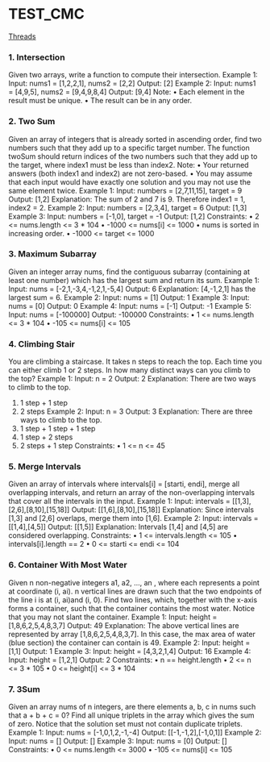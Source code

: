 # TEST_CMC
[Threads](file:///D:/Interview-Question_v1.pdf)
### 1. Intersection
Given two arrays, write a function to compute their intersection.
Example 1:
Input: nums1 = [1,2,2,1], nums2 = [2,2]
Output: [2]
Example 2:
Input: nums1 = [4,9,5], nums2 = [9,4,9,8,4]
Output: [9,4]
Note:
• Each element in the result must be unique.
• The result can be in any order.
### 2. Two Sum
Given an array of integers that is already sorted in ascending order, find two numbers such that they
add up to a specific target number.
The function twoSum should return indices of the two numbers such that they add up to the target,
where index1 must be less than index2.
Note:
• Your returned answers (both index1 and index2) are not zero-based.
• You may assume that each input would have exactly one solution and you may not use
the same element twice.
Example 1:
Input: numbers = [2,7,11,15], target = 9
Output: [1,2]
Explanation: The sum of 2 and 7 is 9. Therefore index1 = 1, index2 = 2.
Example 2:
Input: numbers = [2,3,4], target = 6
Output: [1,3]
Example 3:
Input: numbers = [-1,0], target = -1
Output: [1,2]
Constraints:
• 2 <= nums.length <= 3 * 104
• -1000 <= nums[i] <= 1000
• nums is sorted in increasing order.
• -1000 <= target <= 1000
### 3. Maximum Subarray
Given an integer array nums, find the contiguous subarray (containing at least one
number) which has the largest sum and return its sum.
Example 1:
Input: nums = [-2,1,-3,4,-1,2,1,-5,4]
Output: 6
Explanation: [4,-1,2,1] has the largest sum = 6.
Example 2:
Input: nums = [1]
Output: 1
Example 3:
Input: nums = [0]
Output: 0
Example 4:
Input: nums = [-1]
Output: -1
Example 5:
Input: nums = [-100000]
Output: -100000
Constraints:
• 1 <= nums.length <= 3 * 104
• -105 <= nums[i] <= 105
### 4. Climbing Stair
You are climbing a staircase. It takes n steps to reach the top.
Each time you can either climb 1 or 2 steps. In how many distinct ways can you climb to the top?
Example 1:
Input: n = 2
Output: 2
Explanation: There are two ways to climb to the top.
1. 1 step + 1 step
2. 2 steps
Example 2:
Input: n = 3
Output: 3
Explanation: There are three ways to climb to the top.
1. 1 step + 1 step + 1 step
2. 1 step + 2 steps
3. 2 steps + 1 step
Constraints:
• 1 <= n <= 45
### 5. Merge Intervals
Given an array of intervals where intervals[i] = [starti, endi], merge all
overlapping intervals, and return an array of the non-overlapping intervals that cover
all the intervals in the input.
Example 1:
Input: intervals = [[1,3],[2,6],[8,10],[15,18]]
Output: [[1,6],[8,10],[15,18]]
Explanation: Since intervals [1,3] and [2,6] overlaps, merge them into [1,6].
Example 2:
Input: intervals = [[1,4],[4,5]]
Output: [[1,5]]
Explanation: Intervals [1,4] and [4,5] are considered overlapping.
Constraints:
• 1 <= intervals.length <= 105
• intervals[i].length == 2
• 0 <= starti <= endi <= 104
### 6. Container With Most Water
Given n non-negative integers a1, a2, ..., an , where each represents a point at
coordinate (i, ai). n vertical lines are drawn such that the two endpoints of the
line i is at (i, ai)and (i, 0). Find two lines, which, together with the x-axis forms a
container, such that the container contains the most water.
Notice that you may not slant the container.
Example 1:
Input: height = [1,8,6,2,5,4,8,3,7]
Output: 49
Explanation: The above vertical lines are represented by array
[1,8,6,2,5,4,8,3,7]. In this case, the max area of water (blue section) the
container can contain is 49.
Example 2:
Input: height = [1,1]
Output: 1
Example 3:
Input: height = [4,3,2,1,4]
Output: 16
Example 4:
Input: height = [1,2,1]
Output: 2
Constraints:
• n == height.length
• 2 <= n <= 3 * 105
• 0 <= height[i] <= 3 * 104
### 7. 3Sum
Given an array nums of n integers, are there elements a, b, c in nums such that a + b + c = 0? Find all
unique triplets in the array which gives the sum of zero.
Notice that the solution set must not contain duplicate triplets.
Example 1:
Input: nums = [-1,0,1,2,-1,-4]
Output: [[-1,-1,2],[-1,0,1]]
Example 2:
Input: nums = []
Output: []
Example 3:
Input: nums = [0]
Output: []
Constraints:
• 0 <= nums.length <= 3000
• -105 <= nums[i] <= 105
